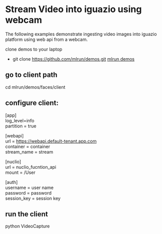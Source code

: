 # Stream Video into iguazio using webcam

The following examples demonstrate ingesting video images into iguazio platform using web api 
from a webcam. 

clone demos to your laptop
* git clone https://github.com/mlrun/demos.git [mlrun demos](https://github.com/mlrun/demos) 

## go to client path
cd mlrun/demos/faces/client

## configure client:
[app] <br>
log_level=info <br> 
partition = true <br>

[webapi] <br>
url = <https://webapi.default-tenant.app.com> <br>
container = container <br>
stream_name = stream <br>

[nuclio] <br>
url = nuclio_fucntion_api <br>
mount = /User <br>

[auth] <br>
username = user name <br>
password = password <br>
session_key = session key <br>

## run the client
python VideoCapture

